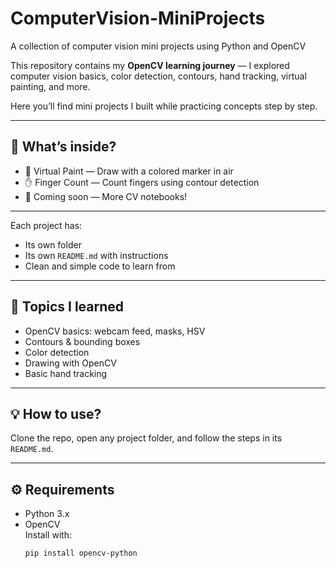 # ComputerVision-MiniProjects
A collection of computer vision mini projects using Python and OpenCV

This repository contains my **OpenCV learning journey** — I explored computer vision basics, color detection, contours, hand tracking, virtual painting, and more.

Here you’ll find mini projects I built while practicing concepts step by step.

---

## 🚀 What’s inside?

- 🎨 Virtual Paint — Draw with a colored marker in air
- ✋ Finger Count — Count fingers using contour detection
- 🤖 Coming soon — More CV notebooks!

---

Each project has:
- Its own folder
- Its own `README.md` with instructions
- Clean and simple code to learn from

---

## 📌 Topics I learned

- OpenCV basics: webcam feed, masks, HSV
- Contours & bounding boxes
- Color detection
- Drawing with OpenCV
- Basic hand tracking

---

## 💡 How to use?

Clone the repo, open any project folder, and follow the steps in its `README.md`.

---

## ⚙️ Requirements

- Python 3.x
- OpenCV  
  Install with:
  ```bash
  pip install opencv-python

